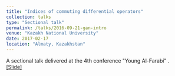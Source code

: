 ```yaml
---
title: "Indices of commuting differential operators"
collection: talks
type: "Sectional talk"
permalink: /talks/2016-09-21-gan-intro
venue: "Kazakh National University"
date: 2017-02-17
location: "Almaty, Kazakhstan"
---
```


A sectional talk delivered at the 4th conference "Young Al-Farabi" .<br>
[[Slide]](http://polishman.github.io/files/2016_09_21_gan_intro.pdf)
